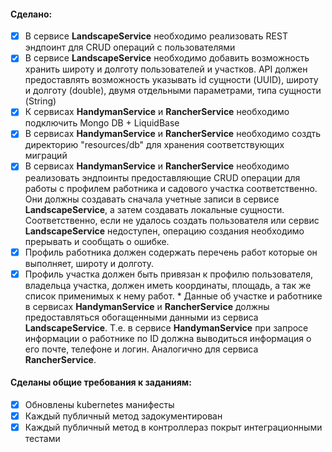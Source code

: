 #### Сделано:

 - [X] В сервисе **LandscapeService** необходимо реализовать REST эндпоинт для CRUD операций с пользователями
 - [X] В сервисе **LandscapeService** необходимо добавить возможность хранить широту и долготу пользователей и участков. API должен предоставлять возможность указывать id сущности (UUID),  широту и долготу (double), двумя отдельными параметрами, типа сущности (String)
 - [X] К сервисах **HandymanService** и **RancherService** необходимо подключить Mongo DB + LiquidBase
 - [X] В сервисах **HandymanService** и **RancherService** необходимо создть директорию "resources/db" для хранения соответствующих миграций
 - [X] В сервисах **HandymanService** и **RancherService** необходимо реализовать эндпоинты предоставляющие CRUD операции для работы с профилем работника и садового участка соответственно. Они должны создавать сначала учетные записи в сервисе **LandscapeService**, а затем создавать локальные сущности. Соответственно, если не удалось создать пользователя или сервис **LandscapeService** недоступен, операцию создания необходимо прерывать и сообщать о ошибке.
 - [X] Профиль работника должен содержать перечень работ которые он выполняет, широту и долготу.
 - [X] Профиль участка должен быть привязан к профилю пользователя, владельца участка, должен иметь координаты, площадь, а так же список применимых к нему работ.
 \* Данные об участке и работнике в сервисах **HandymanService** и **RancherService** должны предоставляться обогащенными данными из сервиса **LandscapeService**. Т.е. в сервисе **HandymanService** при запросе информации о работнике по ID должна выводиться информация о его почте, телефоне и логин. Аналогично для сервиса **RancherService**.

#### Сделаны общие требования к заданиям:
 - [X] Обновлены kubernetes манифесты
 - [X] Каждый публичный метод задокументирован
 - [X] Каждый публичный метод в контроллераз покрыт интеграционными тестами